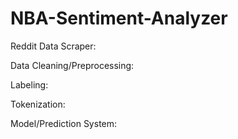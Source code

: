 # NBA-Sentiment-Analyzer

Reddit Data Scraper: 

Data Cleaning/Preprocessing: 

Labeling: 

Tokenization: 

Model/Prediction System: 
